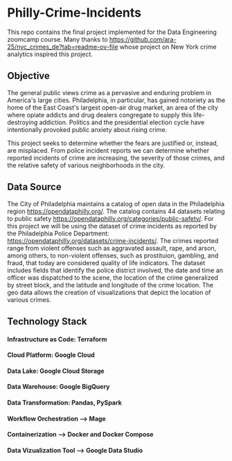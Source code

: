 # Philly-Crime-Incidents

This repo contains the final project implemented for the Data Engineering zoomcamp course.  Many thanks to https://github.com/ara-25/nyc_crimes_de?tab=readme-ov-file whose project on New York crime analytics inspired this project.

## Objective

The general public views crime as a pervasive and enduring problem in America's large cities.  Philadelphia, in particular, has gained notoriety as the home of the East Coast's largest open-air drug market, an area of the city where opiate addicts and drug dealers congregate to supply this life-destroying addiction.  Politics and the presidential election cycle have intentionally provoked public anxiety about rising crime.

This project seeks to determine whether the fears are justified or, instead, are misplaced.  From police incident reports we can determine whether reported incidents of crime are increasing, the severity of those crimes, and the relative safety of various neighborhoods in the city.  

## Data Source

  The City of Philadelphia maintains a catalog of open data in the Philadelphia region https://opendataphilly.org/.  The catalog contains 44 datasets relating to public safety https://opendataphilly.org/categories/public-safety/.  For this project we will be using the dataset of crime incidents as reported by the Philadelphia Police Department:  https://opendataphilly.org/datasets/crime-incidents/.  The crimes reported range from violent offenses such as aggravated assault, rape, and arson, among others, to non-violent offenses, such as prostituion, gambling, and fraud, that today are considered quality of life indicators. The dataset includes fields that identify the police district involved, the date and time an officer was dispatched to the scene, the location of the crime generalized by street block, and the latitude and longitude of the crime location.  The geo data allows the creation of visualizations that depict the location of various crimes. 

##  Technology Stack

#### Infrastructure as Code: Terraform
#### Cloud Platform: Google Cloud
#### Data Lake: Google Cloud Storage
#### Data Warehouse: Google BigQuery
#### Data Transformation: Pandas, PySpark
#### Workflow Orchestration --> Mage
#### Containerization --> Docker and Docker Compose
#### Data Vizualization Tool --> Google Data Studio
